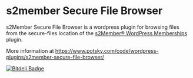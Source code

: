 s2member Secure File Browser
============================

s2Member Secure File Browser is a wordpress plugin for browsing files from the secure-files location of the [s2Member® WordPress Memberships](http://wordpress.org/extend/plugins/s2member/ "s2Member") plugin.

More information at https://www.potsky.com/code/wordpress-plugins/s2member-secure-file-browser/



[![Bitdeli Badge](https://d2weczhvl823v0.cloudfront.net/potsky/wordpresss2memberfilebrowser/trend.png)](https://bitdeli.com/free "Bitdeli Badge")

